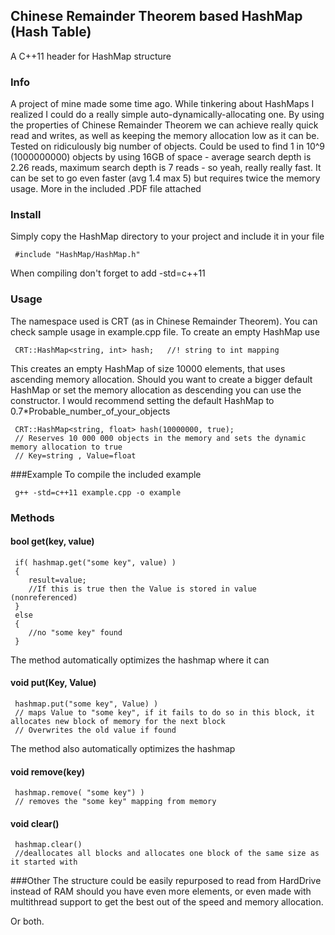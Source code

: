 ## Chinese Remainder Theorem based HashMap (Hash Table)
A C++11 header for HashMap structure

### Info
A project of mine made some time ago. While tinkering about HashMaps I realized I could do a really simple auto-dynamically-allocating one.
By using the properties of Chinese Remainder Theorem we can achieve really quick read and writes, as well as keeping the memory allocation low as it can be.
Tested on ridiculously big number of objects. Could be used to find 1 in 10^9 (1000000000) objects by using 16GB of space - average search depth is 2.26 reads, maximum search depth is 7 reads - so yeah, really really fast.
It can be set to go even faster (avg 1.4 max 5) but requires twice the memory usage.
More in the included .PDF file attached

### Install
Simply copy the HashMap directory to your project and include it in your file
```
 #include "HashMap/HashMap.h"
```
When compiling don't forget to add -std=c++11

### Usage
The namespace used is CRT (as in Chinese Remainder Theorem). You can check sample usage in example.cpp file.
To create an empty HashMap use
```
 CRT::HashMap<string, int> hash;   //! string to int mapping
```
This creates an empty HashMap of size 10000 elements, that uses ascending memory allocation.
Should you want to create a bigger default HashMap or set the memory allocation as descending you can use the constructor. I would recommend setting the default HashMap to 0.7*Probable_number_of_your_objects
```
 CRT::HashMap<string, float> hash(10000000, true); 
 // Reserves 10 000 000 objects in the memory and sets the dynamic memory allocation to true
 // Key=string , Value=float
```

###Example
To compile the included example
```
 g++ -std=c++11 example.cpp -o example
```
### Methods

#### bool get(key, value)
```
 if( hashmap.get("some key", value) )
 {
	result=value;
	//If this is true then the Value is stored in value (nonreferenced)
 }
 else
 {
	//no "some key" found
 }
```
The method automatically optimizes the hashmap where it can

#### void put(Key, Value)
```
 hashmap.put("some key", Value) )
 // maps Value to "some key", if it fails to do so in this block, it allocates new block of memory for the next block
 // Overwrites the old value if found
```
The method also automatically optimizes the hashmap
#### void remove(key)
```
 hashmap.remove( "some key") )
 // removes the "some key" mapping from memory
```
#### void clear()
```
 hashmap.clear()
 //deallocates all blocks and allocates one block of the same size as it started with
```

###Other
The structure could be easily repurposed to read from HardDrive instead of RAM should you have even more elements, or even made with multithread support to get the best out of the speed and memory allocation.

Or both.